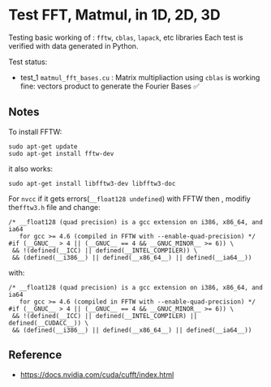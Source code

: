 # Test FFT, Matmul, in 1D, 2D, 3D

Testing basic working of : `fftw`, `cblas`, `lapack`, etc libraries
Each test is verified with data generated in Python.

Test status:

- test_1 `matmul_fft_bases.cu` : Matrix multipliaction using `cblas` is working fine: vectors product to generate the Fourier Bases :white_check_mark:

## Notes

To install FFTW:

	sudo apt-get update
	sudo apt-get install fftw-dev

it also works:

	sudo apt-get install libfftw3-dev libfftw3-doc

For `nvcc` if it gets errors(`__float128 undefined`) with FFTW then , modifiy the`fftw3.h` file and change:

	/* __float128 (quad precision) is a gcc extension on i386, x86_64, and ia64     
	   for gcc >= 4.6 (compiled in FFTW with --enable-quad-precision) */
	#if (__GNUC__ > 4 || (__GNUC__ == 4 && __GNUC_MINOR__ >= 6)) \
	 && !(defined(__ICC) || defined(__INTEL_COMPILER)) \
	 && (defined(__i386__) || defined(__x86_64__) || defined(__ia64__))



with:

	/* __float128 (quad precision) is a gcc extension on i386, x86_64, and ia64     
	   for gcc >= 4.6 (compiled in FFTW with --enable-quad-precision) */
	#if (__GNUC__ > 4 || (__GNUC__ == 4 && __GNUC_MINOR__ >= 6)) \
	 && !(defined(__ICC) || defined(__INTEL_COMPILER) || defined(__CUDACC__)) \
	 && (defined(__i386__) || defined(__x86_64__) || defined(__ia64__))



## Reference

- https://docs.nvidia.com/cuda/cufft/index.html




